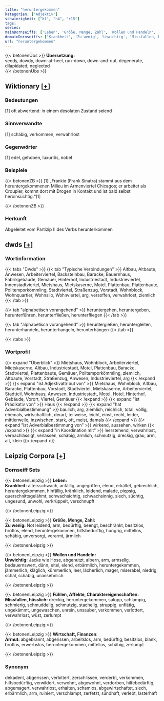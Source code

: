 ```yaml
---
title: "heruntergekommen"
kategorien: ["Adjektiv"]
schwierigkeit: ["k1", "h4", "r15"]
tags:
series:
mainDornseiffs: ['Leben', 'Größe, Menge, Zahl', 'Wollen und Handeln', 'Fühlen, Affekte, Charaktereigenschaften', 'Wirtschaft, Finanzen']
domainDornseiffs: ['Krankheit', 'Zu wenig', 'Unwichtig', 'Missfallen, hässlich', 'Armut']
url: "heruntergekommen"
---
```


{{< betonenÜbs >}}
**Übersetzung:**  
seedy, dowdy, down-at-heel, run-down, down-and-out, degenerate, dilapidated, neglected  
{{< /betonenÜbs >}}

## Wiktionary [[+](https://de.wiktionary.org/wiki/heruntergekommen)]

### Bedeutungen
[1] oft abwertend: in einem desolaten Zustand seiend  

### Sinnverwandte
[1] schäbig, verkommen, verwahrlost  

### Gegenwörter
[1] edel, gehoben, luxuriös, nobel  

### Beispiele
{{< betonenZB >}}
[1] „Frankie (Frank Sinatra) stammt aus dem heruntergekommenen Milieu im Armenviertel Chicagos; er arbeitet als Croupier, kommt dort mit Drogen in Kontakt und ist bald selbst heroinsüchtig.“[1]  

{{< /betonenZB >}}
### Herkunft
Abgeleitet vom Partizip II des Verbs herunterkommen  



## dwds [[+](https://www.dwds.de/wb/heruntergekommen)]

### Wortinformation
{{< tabs "Dwds" >}}
{{< tab "Typische Verbindungen" >}}
Altbau, Altbaute, Anwesen, Arbeiterviertel, Backsteinbau, Baracke, Bauernhaus, Fabrikgebäude, Gemäuer, Hinterhof, Industriestadt, Industrieviertel, Innenstadtviertel, Mietshaus, Mietskaserne, Motel, Plattenbau, Plattenbaute, Politemporkömmling, Stadtviertel, Straßenzug, Vorstadt, Wohnblock, Wohnquartier, Wohnsilo, Wohnviertel, arg, versoffen, verwahrlost, ziemlich
{{< /tab >}}

{{< tab "alphabetisch vorangehend" >}}
heruntergehen, heruntergeben, herunterführen, herunterfließen, herunterfliegen
{{< /tab >}}

{{< tab "alphabetisch vorangehend" >}}
heruntergießen, heruntergleiten, herunterhandeln, herunterhangeln, herunterhängen
{{< /tab >}}

{{< /tabs >}}

### Wortprofil
{{< expand "Überblick" >}} Mietshaus, Wohnblock, Arbeiterviertel, Mietskaserne, Altbau, Industriestadt, Motel, Plattenbau, Baracke, Stadtviertel, Plattenbaute, Gemäuer, Politemporkömmling, ziemlich, Altbaute, Vorstadt, Straßenzug, Anwesen, Industrieviertel, arg {{< /expand >}}
{{< expand "ist Adjektivattribut von" >}} Mietshaus, Wohnblock, Altbau, Baracke, Plattenbau, Vorstadt, Stadtviertel, Mietskaserne, Arbeiterviertel, Stadtteil, Wohnhaus, Anwesen, Industriestadt, Motel, Hotel, Hinterhof, Gebäude, Vorort, Viertel, Gemäuer {{< /expand >}}
{{< expand "ist Prädikativ von" >}} Haus {{< /expand >}}
{{< expand "hat Adverbialbestimmung" >}} baulich, arg, ziemlich, reichlich, total, völlig, ehemals, wirtschaftlich, derart, teilweise, leicht, einst, recht, leider, mittlerweile, inzwischen, stark, oft, meist, damals {{< /expand >}}
{{< expand "ist Adverbialbestimmung von" >}} wirkend, aussehen, wirken {{< /expand >}}
{{< expand "in Koordination mit" >}} leerstehend, verwahrlost, vernachlässigt, verlassen, schäbig, ärmlich, schmutzig, dreckig, grau, arm, alt, klein {{< /expand >}}

## Leipzig Corpora [[+](https://corpora.uni-leipzig.de/en/res?word=heruntergekommen&corpusId=deu_newscrawl-public_2018)]

### Dornseiff Sets
{{< betonenLeipzig >}}
**Leben:**  
**Krankheit:** altersschwach, anfällig, angegriffen, elend, erkältet, gebrechlich, heruntergekommen, hinfällig, kränklich, leidend, malade, piepsig, querschnittsgelähmt, schwachsichtig, schwachsinnig, siech, süchtig, ungesund, unwohl, verkrüppelt, verschnupft  

{{< /betonenLeipzig >}}


{{< betonenLeipzig >}}
**Größe, Menge, Zahl:**  
**Zu wenig:** Not leidend, arm, bedürftig, beengt, beschränkt, besitzlos, brotlos, elend, heruntergekommen, hilfsbedürftig, hungrig, mittellos, schäbig, unversorgt, verarmt, ärmlich  

{{< /betonenLeipzig >}}


{{< betonenLeipzig >}}
**Wollen und Handeln:**  
**Unwichtig:** Jacke wie Hose, abgenutzt, albern, arm, armselig, bedauernswert, dünn, eitel, elend, erbärmlich, heruntergekommen, jämmerlich, kläglich, kümmerlich, leer, lächerlich, mager, miserabel, niedrig, schal, schäbig, unansehnlich  

{{< /betonenLeipzig >}}


{{< betonenLeipzig >}}
**Fühlen, Affekte, Charaktereigenschaften:**  
**Missfallen, hässlich:** dreckig, heruntergekommen, salopp, schlampig, schmierig, schmuddelig, schmutzig, stachelig, struppig, unflätig, ungekämmt, ungewaschen, unrein, unsauber, verkommen, verlottert, verwahrlost, wüst, zerlumpt  

{{< /betonenLeipzig >}}


{{< betonenLeipzig >}}
**Wirtschaft, Finanzen:**  
**Armut:** abgebrannt, abgerissen, arbeitslos, arm, bedürftig, besitzlos, blank, brotlos, erwerbslos, heruntergekommen, mittellos, schäbig, zerlumpt  

{{< /betonenLeipzig >}}

### Synonym
dekadent, abgerissen, verlottert, zerschlissen, verderbt, verkommen, hilfsbedürftig, verwildert, verwohnt, abgewohnt, verdorben, hilfebedürftig, abgemagert, verwahrlost, erhalten, schamlos, abgewirtschaftet, siech, erbärmlich, arm, ruiniert, verschlampt, zerfetzt, sündhaft, verlebt, lasterhaft


